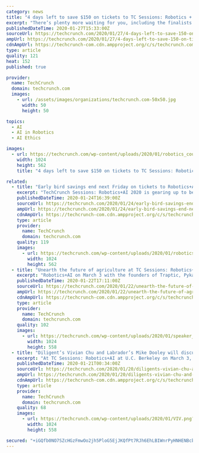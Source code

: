 ```yaml
---
category: news
title: "4 days left to save $150 on tickets to TC Sessions: Robotics + AI 2020"
excerpt: "There’s plenty more waiting for you, including the finalists of our first Pitch Night. This group of intrepid robotics and AI startup founders made the cut (10 teams will pitch the night before the conference at a private event). The finalists will pitch again at the conference from the Main Stage. Think your startup has what it takes to ..."
publishedDateTime: 2020-01-27T15:33:00Z
sourceUrl: https://techcrunch.com/2020/01/27/4-days-left-to-save-150-on-tickets-to-tc-sessions-robotics-ai-2020/
ampUrl: https://techcrunch.com/2020/01/27/4-days-left-to-save-150-on-tickets-to-tc-sessions-robotics-ai-2020/amp/
cdnAmpUrl: https://techcrunch-com.cdn.ampproject.org/c/s/techcrunch.com/2020/01/27/4-days-left-to-save-150-on-tickets-to-tc-sessions-robotics-ai-2020/amp/
type: article
quality: 121
heat: 152
published: true

provider:
  name: TechCrunch
  domain: techcrunch.com
  images:
    - url: /assets/images/organizations/techcrunch.com-50x50.jpg
      width: 50
      height: 50

topics:
  - AI
  - AI in Robotics
  - AI Ethics

images:
  - url: https://techcrunch.com/wp-content/uploads/2020/01/robotics_countdown_4.png?w=1024
    width: 1024
    height: 562
    title: "4 days left to save $150 on tickets to TC Sessions: Robotics + AI 2020"

related:
  - title: "Early bird savings end next Friday on tickets to Robotics+AI 2020"
    excerpt: "TechCrunch Sessions: Robotics+AI 2020 is gearing up to be one amazing show. This annual day-long event draws the brightest minds and makers from these two industries — 1,500 attendees last year alone. And if you really want to make 2020 a game-changing year, grab yourself an early-bird ticket and save $150 on tickets before prices go up after ..."
    publishedDateTime: 2020-01-24T16:39:00Z
    sourceUrl: https://techcrunch.com/2020/01/24/early-bird-savings-end-next-friday-on-tickets-to-roboticsai-2020/
    ampUrl: https://techcrunch.com/2020/01/24/early-bird-savings-end-next-friday-on-tickets-to-roboticsai-2020/amp/
    cdnAmpUrl: https://techcrunch-com.cdn.ampproject.org/c/s/techcrunch.com/2020/01/24/early-bird-savings-end-next-friday-on-tickets-to-roboticsai-2020/amp/
    type: article
    provider:
      name: TechCrunch
      domain: techcrunch.com
    quality: 119
    images:
      - url: https://techcrunch.com/wp-content/uploads/2020/01/robotics_header_2000x1099.png?w=1024
        width: 1024
        height: 562
  - title: "Unearth the future of agriculture at TC Sessions: Robotics+AI with the CEOs of Traptic, Farmwise and Pyka"
    excerpt: "Robotics+AI on March 3 with the founders of Traptic, Pyka, and Farmwise. Traptic, and its co-founder and CEO Lewis Anderson, you may remember from Disrupt SF 2019, where it was a finalist in the Startup Battlefield. The company has developed a robotic berry picker that identifies ripe strawberries and plucks them off the plants with a gentle grip."
    publishedDateTime: 2020-01-22T17:11:00Z
    sourceUrl: https://techcrunch.com/2020/01/22/unearth-the-future-of-agriculture-at-tc-sessions-roboticsai-with-the-ceos-of-traptic-farmwise-and-pyka/
    ampUrl: https://techcrunch.com/2020/01/22/unearth-the-future-of-agriculture-at-tc-sessions-roboticsai-with-the-ceos-of-traptic-farmwise-and-pyka/amp/
    cdnAmpUrl: https://techcrunch-com.cdn.ampproject.org/c/s/techcrunch.com/2020/01/22/unearth-the-future-of-agriculture-at-tc-sessions-roboticsai-with-the-ceos-of-traptic-farmwise-and-pyka/amp/
    type: article
    provider:
      name: TechCrunch
      domain: techcrunch.com
    quality: 102
    images:
      - url: https://techcrunch.com/wp-content/uploads/2020/01/speaker_3_robotics_agrotech-2.png?w=1024
        width: 1024
        height: 558
  - title: "Diligent’s Vivian Chu and Labrador’s Mike Dooley will discuss assistive robotics at TC Sessions: Robotics+AI"
    excerpt: "At TC Sessions: Robotics+AI at U.C. Berkeley on March 3, we’ll be speaking with a pair of founders developing offerings for precisely these needs. Vivian Chu is the cofounder and CEO of Diligent Robotics. The company has developed the Moxi robot to help assist with chores and other non-patient tasks, in order to allow caregivers more time to ..."
    publishedDateTime: 2020-01-21T00:34:00Z
    sourceUrl: https://techcrunch.com/2020/01/20/diligents-vivian-chu-and-labradors-mike-dooley-will-discuss-assistive-robotics-at-tc-sessions-roboticsai/
    ampUrl: https://techcrunch.com/2020/01/20/diligents-vivian-chu-and-labradors-mike-dooley-will-discuss-assistive-robotics-at-tc-sessions-roboticsai/amp/
    cdnAmpUrl: https://techcrunch-com.cdn.ampproject.org/c/s/techcrunch.com/2020/01/20/diligents-vivian-chu-and-labradors-mike-dooley-will-discuss-assistive-robotics-at-tc-sessions-roboticsai/amp/
    type: article
    provider:
      name: TechCrunch
      domain: techcrunch.com
    quality: 68
    images:
      - url: https://techcrunch.com/wp-content/uploads/2020/01/VIV.png?w=1024
        width: 1024
        height: 558

secured: "+iGQfb0NO7SZcHGzFmwOo2jh5PloG5EjJKQfPt7RJh6EhLBIWnrPyHNHENBcbQJ4283mep5rT4wPQdtpSB1wgxjpIf+lYWDh/Q8pZ+Spq7f/Ne2io6vqpdqm2utxvp+nIn2JkbyXoXw+rGsOG/NUqLyEv/S/vh863OOU1pLMkVQC3Bg5jo6msaUtKjfyRtPwzFG8Wasd87AiZtufnF14nAP5OdsbGSFwiK/568aA+UrtNdFyhlW+FFEth6jAYa7fP0OBSFnIo/T1VFIxcZ/aXEpUwLmwHxmKD58VSYGXkGlov+HCKawB6xawuB/0YW2iTMjuWoREfWS9dgSg5dJhLVaoIzDYIZJe/GvBVGG4SNGli4PD+v9lTH0XwKbx5MTopSGG5D3RWdGX+A8OfrCmlUD7wQeteFByXCTEIENo6M5D/HhcxLnnShKjWw9723t+mgoReNDa7NWjgz1pHwB/uM3F5N+SDkwj2SHyOeyyUDI=;eo8A3Z95dAaWZhdsOagg0A=="
---
```


